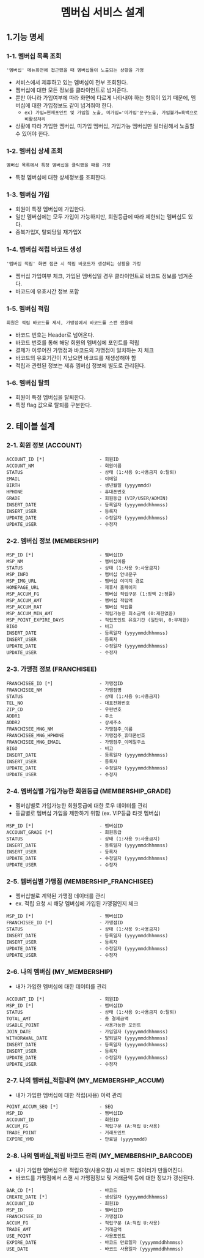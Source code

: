 <div align="center">
    <h1>멤버십 서비스 설계</h1>
</div>

## 1.기능 명세
### 1-1. 멤버십 목록 조회
`'멤버십' 메뉴화면에 접근했을 때 멤버십들이 노출되는 상황을 가정`
- 서비스에서 제휴하고 있는 멤버십이 전부 조회된다.
- 멤버십에 대한 모든 정보를 클라이언트로 넘겨준다.
- 뿐만 아니라 가입여부에 따라 화면에 다르게 나타내야 하는 항목이 있기 때문에, 멤버십에 대한 가입정보도 같이 넘겨줘야 한다.  
  - `ex) 가입=현재포인트 및 가입일 노출, 미가입='미가입'문구노출, 가입불가=흑백으로 비활성처리`
- 상황에 따라 가입한 멤버십, 미가입 멤버십, 가입가능 멤버십만 필터링해서 노출할 수 있어야 한다.

### 1-2. 멤버십 상세 조회
`멤버십 목록에서 특정 멤버십을 클릭했을 때를 가정`
- 특정 멤버십에 대한 상세정보를 조회한다.

### 1-3. 멤버십 가입
- 회원이 특정 멤버십에 가입한다.
- 일반 멤버십에는 모두 가입이 가능하지만, 회원등급에 따라 제한되는 멤버십도 있다.
- 중복가입X, 탈퇴당일 재가입X

### 1-4. 멤버십 적립 바코드 생성
`'멤버십 적립' 화면 접근 시 적립 바코드가 생성되는 상황을 가정`
- 멤버십 가입여부 체크, 가입된 멤버십일 경우 클라이언트로 바코드 정보를 넘겨준다. 
- 바코드에 유효시간 정보 포함

### 1-5. 멤버십 적립
`회원은 적립 바코드를 제시, 가맹점에서 바코드를 스캔 했을때`
- 바코드 번호는 Header로 넘어온다.
- 바코드 번호를 통해 해당 회원의 멤버십에 포인트를 적립
- 결제가 이루어진 가맹점과 바코드의 가맹점이 일치하는 지 체크
- 바코드의 유효기간이 지났으면 바코드를 재생성해야 함
- 적립과 관련된 정보는 제휴 멤버십 정보에 별도로 관리된다.

### 1-6. 멤버십 탈퇴
- 회원이 특정 멤버십을 탈퇴한다.
- 특정 flag 값으로 탈퇴를 구분한다.


## 2. 테이블 설계
### 2-1. 회원 정보 (ACCOUNT)
````
ACCOUNT_ID [*]                    - 회원ID
ACCOUNT_NM                        - 회원이름
STATUS                            - 상태 (1:사용 9:사용금지 0:탈퇴)
EMAIL                             - 이메일
BIRTH                             - 생년월일 (yyyymmdd)
HPHONE                            - 휴대폰번호
GRADE                             - 회원등급 (VIP/USER/ADMIN)
INSERT_DATE                       - 등록일자 (yyyymmddhhmmss)
INSERT_USER                       - 등록자
UPDATE_DATE                       - 수정일자 (yyyymmddhhmmss)
UPDATE_USER                       - 수정자
````

### 2-2. 멤버십 정보 (MEMBERSHIP)
````
MSP_ID [*]                        - 멤버십ID
MSP_NM                            - 멤버십이름
STATUS                            - 상태 (1:사용 9:사용금지)
MSP_INFO                          - 멤버십 안내문구
MSP_IMG_URL                       - 멤버십 이미지 경로
HOMEPAGE_URL                      - 제휴사 홈페이지
MSP_ACCUM_FG                      - 멤버십 적립구분 (1:정액 2:정률)    
MSP_ACCUM_AMT                     - 멤버십 적립액
MSP_ACCUM_RAT                     - 멤버십 적립률
MSP_ACCUM_MIN_AMT                 - 적립가능한 최소금액 (0:제한없음)
MSP_POINT_EXPIRE_DAYS             - 적립포인트 유효기간 (일단위, 0:무제한)
BIGO                              - 비고
INSERT_DATE                       - 등록일자 (yyyymmddhhmmss)
INSERT_USER                       - 등록자
UPDATE_DATE                       - 수정일자 (yyyymmddhhmmss)
UPDATE_USER                       - 수정자
````

### 2-3. 가맹점 정보 (FRANCHISEE)
````
FRANCHISEE_ID [*]                 - 가맹점ID
FRANCHISEE_NM                     - 가맹점명
STATUS                            - 상태 (1:사용 9:사용금지)
TEL_NO                            - 대표전화번호
ZIP_CD                            - 우편번호
ADDR1                             - 주소
ADDR2                             - 상세주소
FRANCHISEE_MNG_NM                 - 가맹점주_이름
FRANCHISEE_MNG_HPHONE             - 가맹점주_휴대폰번호
FRANCHISEE_MNG_EMAIL              - 가맹점주_이메일주소
BIGO                              - 비고
INSERT_DATE                       - 등록일자 (yyyymmddhhmmss)
INSERT_USER                       - 등록자
UPDATE_DATE                       - 수정일자 (yyyymmddhhmmss)
UPDATE_USER                       - 수정자
````

### 2-4. 멤버십별 가입가능한 회원등급 (MEMBERSHIP_GRADE)
- 멤버십별로 가입가능한 회원등급에 대한 로우 데이터를 관리
- 등급별로 멤버십 가입을 제한하기 위함 (ex. VIP등급 타겟 멤버십)
````
MSP_ID [*]                        - 멤버십ID
ACCOUNT_GRADE [*]                 - 회원등급
STATUS                            - 상태 (1:사용 9:사용금지)
INSERT_DATE                       - 등록일자 (yyyymmddhhmmss)
INSERT_USER                       - 등록자
UPDATE_DATE                       - 수정일자 (yyyymmddhhmmss)
UPDATE_USER                       - 수정자
````

### 2-5. 멤버십별 가맹점 (MEMBERSHIP_FRANCHISEE)
- 멤버십별로 계약된 가맹점 데이터를 관리
- ex. 적립 요청 시 해당 멤버십에 가입된 가맹점인지 체크 
````
MSP_ID [*]                        - 멤버십ID
FRANCHISEE_ID [*]                 - 가맹점ID
STATUS                            - 상태 (1:사용 9:사용금지)
INSERT_DATE                       - 등록일자 (yyyymmddhhmmss)
INSERT_USER                       - 등록자
UPDATE_DATE                       - 수정일자 (yyyymmddhhmmss)
UPDATE_USER                       - 수정자
````

### 2-6. 나의 멤버십 (MY_MEMBERSHIP)
- 내가 가입한 멤버십에 대한 데이터를 관리
````
ACCOUNT_ID [*]                    - 회원ID
MSP_ID [*]                        - 멤버십ID
STATUS                            - 상태 (1:사용 9:사용금지 0:탈퇴)
TOTAL_AMT                         - 총 결제금액
USABLE_POINT                      - 사용가능한 포인트
JOIN_DATE                         - 가입일자 (yyyymmddhhmmss)
WITHDRAWAL_DATE                   - 탈퇴일자 (yyyymmddhhmmss)
INSERT_DATE                       - 등록일자 (yyyymmddhhmmss)
INSERT_USER                       - 등록자
UPDATE_DATE                       - 수정일자 (yyyymmddhhmmss)
UPDATE_USER                       - 수정자
````

### 2-7. 나의 멤버십_적립내역 (MY_MEMBERSHIP_ACCUM)
- 내가 가입한 멤버십에 대한 적립(사용) 이력 관리
````
POINT_ACCUM_SEQ [*]               - SEQ
MSP_ID                            - 멤버십ID
ACCOUNT_ID                        - 회원ID
ACCUM_FG                          - 적립구분 (A:적립 U:사용)
TRADE_POINT                       - 거래포인트
EXPIRE_YMD                        - 만료일 (yyyymmdd)
````

### 2-8. 나의 멤버십_적립 바코드 관리 (MY_MEMBERSHIP_BARCODE)
- 내가 가입한 멤버십으로 적립요청(사용요청) 시 바코드 데이터가 만들어진다.
- 바코드를 가맹점에서 스캔 시 가맹점정보 및 거래금액 등에 대한 정보가 갱신된다.
````
BAR_CD [*]                        - 바코드
CREATE_DATE [*]                   - 생성일자 (yyyymmddhhmmss)
ACCOUNT_ID                        - 회원ID
MSP_ID                            - 멤버십ID
FRANCHISEE_ID                     - 가맹점ID
ACCUM_FG                          - 적립구분 (A:적립 U:사용)
TRADE_AMT                         - 거래금액
USE_POINT                         - 사용포인트
EXPIRE_DATE                       - 바코드 만료일자 (yyyymmddhhmmss)
USE_DATE                          - 바코드 사용일자 (yyyymmddhhmmss)
````
